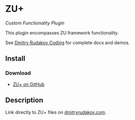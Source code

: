 # ZU+

_Custom Functionality Plugin_

This plugin encompasses ZU framework functionality.

See [Dmitry Rudakov Coding](https://dmitryrudakov.com/coding/) for complete docs and demos.

## Install

### Download

+ [ZU+ on GitHub](https://github.com/picasso/zu-plus/archive/master.zip) 

## Description

Link directly to ZU+ files on [dmitryrudakov.com](https://dmitryrudakov.com/coding/zu-plus/).

``` 
```

